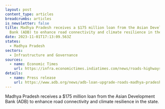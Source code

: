 ```yaml
---
layout: post
content_type: articles
breadcrumbs: articles
is_newsletter: false
title: Madhya Pradesh receives a $175 million loan from the Asian Development
  Bank (ADB) to enhance road connectivity and climate resilience in the state
date: 2023-11-01T17:13:09.563Z
states:
  - Madhya Pradesh
sectors:
  - Infrastructure and Governance
sources:
  - name: Economic Times
    url: https://infra.economictimes.indiatimes.com/news/roads-highways/adb-approves-usd-175-million-loan-to-upgrade-roads-in-madhya-pradesh/104673227
details:
  - name: Press release
    url: https://www.adb.org/news/adb-loan-upgrade-roads-madhya-pradesh-india
---
```

Madhya Pradesh receives a $175 million loan from the Asian Development Bank (ADB) to enhance road connectivity and climate resilience in the state.
